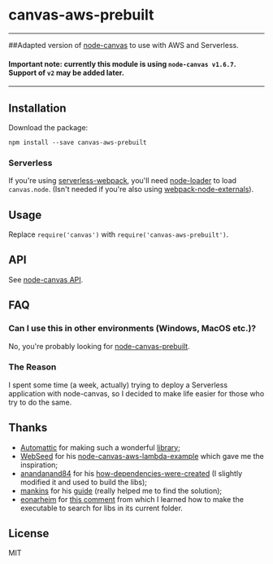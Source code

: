 # canvas-aws-prebuilt

-----

##Adapted version of [node-canvas](https://github.com/Automattic/node-canvas) to use with AWS and Serverless.

#### Important note: currently this module is using `node-canvas v1.6.7`. Support of `v2` may be added later.

-----

## Installation

Download the package:
```
npm install --save canvas-aws-prebuilt
```

### Serverless

If you're using [serverless-webpack](https://github.com/serverless-heaven/serverless-webpack), you'll need [node-loader](https://github.com/webpack-contrib/node-loader) to load `canvas.node`. (Isn't needed if you're also using [webpack-node-externals](https://github.com/liady/webpack-node-externals)).

## Usage
Replace `require('canvas')` with `require('canvas-aws-prebuilt')`.

## API
See [node-canvas API](https://github.com/Automattic/node-canvas#non-standard-api).

## FAQ
  
### Can I use this in other environments (Windows, MacOS etc.)?
No, you're probably looking for [node-canvas-prebuilt](https://github.com/node-gfx/node-canvas-prebuilt).
  
### The Reason
  I spent some time (a week, actually) trying to deploy a Serverless application with node-canvas, so I decided to make life easier for those who try to do the same.

## Thanks
- [Automattic](https://github.com/Automattic) for making such a wonderful [library](https://github.com/Automattic/node-canvas);
- [WebSeed](https://github.com/WebSeed) for his [node-canvas-aws-lambda-example](https://github.com/WebSeed/node-canvas-aws-lambda-example) which gave me the inspiration;
- [anandanand84](https://github.com/anandanand84) for his [how-dependencies-were-created](https://github.com/anandanand84/aws-lambda-node-canvas/blob/master/how-dependencies-were-created) (I slightly modified it and used to build the libs);
- [mankins](https://github.com/mankins) for his [guide](https://github.com/Automattic/node-canvas/issues/680#issuecomment-179968875) (really helped me to find the solution);
- [eonarheim](https://github.com/eonarheim) for [this comment](https://github.com/Automattic/node-canvas/issues/641#issuecomment-148270114) from which I learned how to make the executable to search for libs in its current folder.

## License

MIT